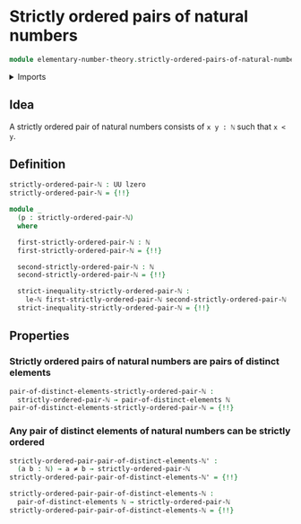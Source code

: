 # Strictly ordered pairs of natural numbers

```agda
module elementary-number-theory.strictly-ordered-pairs-of-natural-numbers where
```

<details><summary>Imports</summary>

```agda
open import elementary-number-theory.natural-numbers
open import elementary-number-theory.strict-inequality-natural-numbers

open import foundation.action-on-identifications-functions
open import foundation.dependent-pair-types
open import foundation.empty-types
open import foundation.function-types
open import foundation.functoriality-dependent-pair-types
open import foundation.identity-types
open import foundation.negated-equality
open import foundation.pairs-of-distinct-elements
open import foundation.unit-type
open import foundation.universe-levels
```

</details>

## Idea

A strictly ordered pair of natural numbers consists of `x y : ℕ` such that
`x < y`.

## Definition

```agda
strictly-ordered-pair-ℕ : UU lzero
strictly-ordered-pair-ℕ = {!!}

module _
  (p : strictly-ordered-pair-ℕ)
  where

  first-strictly-ordered-pair-ℕ : ℕ
  first-strictly-ordered-pair-ℕ = {!!}

  second-strictly-ordered-pair-ℕ : ℕ
  second-strictly-ordered-pair-ℕ = {!!}

  strict-inequality-strictly-ordered-pair-ℕ :
    le-ℕ first-strictly-ordered-pair-ℕ second-strictly-ordered-pair-ℕ
  strict-inequality-strictly-ordered-pair-ℕ = {!!}
```

## Properties

### Strictly ordered pairs of natural numbers are pairs of distinct elements

```agda
pair-of-distinct-elements-strictly-ordered-pair-ℕ :
  strictly-ordered-pair-ℕ → pair-of-distinct-elements ℕ
pair-of-distinct-elements-strictly-ordered-pair-ℕ = {!!}
```

### Any pair of distinct elements of natural numbers can be strictly ordered

```agda
strictly-ordered-pair-pair-of-distinct-elements-ℕ' :
  (a b : ℕ) → a ≠ b → strictly-ordered-pair-ℕ
strictly-ordered-pair-pair-of-distinct-elements-ℕ' = {!!}

strictly-ordered-pair-pair-of-distinct-elements-ℕ :
  pair-of-distinct-elements ℕ → strictly-ordered-pair-ℕ
strictly-ordered-pair-pair-of-distinct-elements-ℕ = {!!}
```
